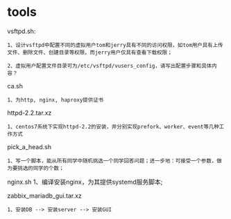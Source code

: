 # tools

vsftpd.sh:

	1、设计vsftpd中配置不同的虚拟用户tom和jerry具有不同的访问权限，如tom用户具有上传文件、删除文件、创建目录等权限，而jerry用户仅具有查看下载权限；

	2、虚拟用户配置文件目录可为/etc/vsftpd/vusers_config，请写出配置步骤和具体内容？

ca.sh

	1、为http, nginx, haproxy提供证书


httpd-2.2.tar.xz

	1、centos7系统下实现httpd-2.2的安装，并分别实现prefork、worker、event等几种工作方式

pick_a_head.sh

	1、写一个脚本，能从所有同学中随机挑选一个同学回答问题；进一步地：可接受一个参数，做为要挑选的同学的个数；

nginx.sh
	1、编译安装nginx，为其提供systemd服务脚本;

zabbix_mariadb_gui.tar.xz

	1、安装DB --> 安装server --> 安装GUI
